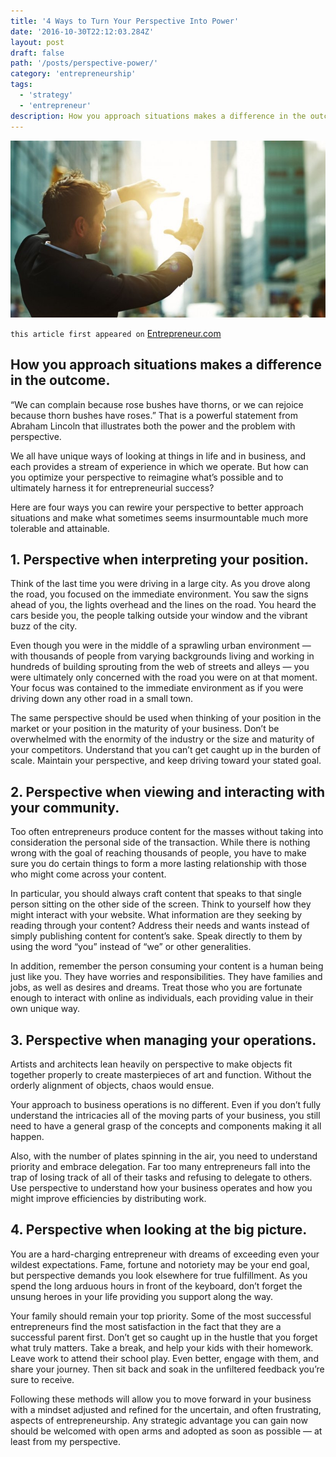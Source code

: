 ```yaml
---
title: '4 Ways to Turn Your Perspective Into Power'
date: '2016-10-30T22:12:03.284Z'
layout: post
draft: false
path: '/posts/perspective-power/'
category: 'entrepreneurship'
tags:
  - 'strategy'
  - 'entrepreneur'
description: How you approach situations makes a difference in the outcome.
---
```


![perspective-power](./perspective-power.jpeg)

`this article first appeared on` <a href="https://www.entrepreneur.com/article/283043" target="_blank">Entrepreneur.com</a>

## How you approach situations makes a difference in the outcome.

“We can complain because rose bushes have thorns, or we can rejoice because thorn bushes have roses.” That is a powerful statement from Abraham Lincoln that illustrates both the power and the problem with perspective.

We all have unique ways of looking at things in life and in business, and each provides a stream of experience in which we operate. But how can you optimize your perspective to reimagine what’s possible and to ultimately harness it for entrepreneurial success?

Here are four ways you can rewire your perspective to better approach situations and make what sometimes seems insurmountable much more tolerable and attainable.

## 1. Perspective when interpreting your position.

Think of the last time you were driving in a large city. As you drove along the road, you focused on the immediate environment. You saw the signs ahead of you, the lights overhead and the lines on the road. You heard the cars beside you, the people talking outside your window and the vibrant buzz of the city.

Even though you were in the middle of a sprawling urban environment — with thousands of people from varying backgrounds living and working in hundreds of building sprouting from the web of streets and alleys — you were ultimately only concerned with the road you were on at that moment. Your focus was contained to the immediate environment as if you were driving down any other road in a small town.

The same perspective should be used when thinking of your position in the market or your position in the maturity of your business. Don’t be overwhelmed with the enormity of the industry or the size and maturity of your competitors. Understand that you can’t get caught up in the burden of scale. Maintain your perspective, and keep driving toward your stated goal.

## 2. Perspective when viewing and interacting with your community.

Too often entrepreneurs produce content for the masses without taking into consideration the personal side of the transaction. While there is nothing wrong with the goal of reaching thousands of people, you have to make sure you do certain things to form a more lasting relationship with those who might come across your content.

In particular, you should always craft content that speaks to that single person sitting on the other side of the screen. Think to yourself how they might interact with your website. What information are they seeking by reading through your content? Address their needs and wants instead of simply publishing content for content’s sake. Speak directly to them by using the word “you” instead of “we” or other generalities.

In addition, remember the person consuming your content is a human being just like you. They have worries and responsibilities. They have families and jobs, as well as desires and dreams. Treat those who you are fortunate enough to interact with online as individuals, each providing value in their own unique way.

## 3. Perspective when managing your operations.

Artists and architects lean heavily on perspective to make objects fit together properly to create masterpieces of art and function. Without the orderly alignment of objects, chaos would ensue.

Your approach to business operations is no different. Even if you don’t fully understand the intricacies all of the moving parts of your business, you still need to have a general grasp of the concepts and components making it all happen.

Also, with the number of plates spinning in the air, you need to understand priority and embrace delegation. Far too many entrepreneurs fall into the trap of losing track of all of their tasks and refusing to delegate to others. Use perspective to understand how your business operates and how you might improve efficiencies by distributing work.

## 4. Perspective when looking at the big picture.

You are a hard-charging entrepreneur with dreams of exceeding even your wildest expectations. Fame, fortune and notoriety may be your end goal, but perspective demands you look elsewhere for true fulfillment. As you spend the long arduous hours in front of the keyboard, don’t forget the unsung heroes in your life providing you support along the way.

Your family should remain your top priority. Some of the most successful entrepreneurs find the most satisfaction in the fact that they are a successful parent first. Don’t get so caught up in the hustle that you forget what truly matters. Take a break, and help your kids with their homework. Leave work to attend their school play. Even better, engage with them, and share your journey. Then sit back and soak in the unfiltered feedback you’re sure to receive.

Following these methods will allow you to move forward in your business with a mindset adjusted and refined for the uncertain, and often frustrating, aspects of entrepreneurship. Any strategic advantage you can gain now should be welcomed with open arms and adopted as soon as possible — at least from my perspective.
